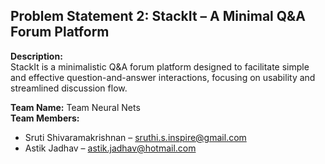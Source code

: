 ## Problem Statement 2: StackIt – A Minimal Q&A Forum Platform


**Description:**  
StackIt is a minimalistic Q&A forum platform designed to facilitate simple and effective question-and-answer interactions, focusing on usability and streamlined discussion flow.


**Team Name:** Team Neural Nets  
**Team Members:**  
- Sruti Shivaramakrishnan – [sruthi.s.inspire@gmail.com](mailto:sruthi.s.inspire@gmail.com)  
- Astik Jadhav – [astik.jadhav@hotmail.com](mailto:astik.jadhav@hotmail.com)
